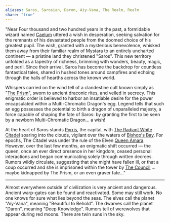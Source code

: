 ```yaml
---
aliases: Saros, Sarosian, Daron, Aiy-Vana, The Realm, Realm
share: "true"
---
```

 
"Near Four thousand and two hundred years in the past, a formidable wizard named [Caelum](./Legends/Caelum.md) uttered a wish in desperation, seeking salvation for the remnants of his devastated people from the doomed choice of his greatest pupil. The wish, granted with a mysterious benevolence, whisked them away from their familiar realm of Mystara to an entirely uncharted continent — a pristine land they christened "Saros". This new territory unfolded as a tapestry of richness, brimming with wonders, beauty, magic, and peril. Since their arrival, Saros has become the backdrop for countless fantastical tales, shared in hushed tones around campfires and echoing through the halls of hearths across the known world.

Whispers carried on the wind tell of a clandestine cult known simply as "[The Prism](../Factions-&%20Clans/The%20Prism/The-Prism.md)", sworn to ancient draconic rites, and veiled in secrecy. This enigmatic order is believed to harbor an insatiable desire for the power encapsulated within a Multi-Chromatic Dragon's egg. Legend tells that such an egg possesses the potential to birth a dragon of unparalleled majesty, a force capable of shaping the fate of Saros: by granting the first to be seen by a newborn Multi-Chromatic Dragon... a wish!

At the heart of Saros stands [Pyrris](../Locations-&%20NPCs/Cities%20&%20Towns/Pyrris/Pyrris.md), the capital, with [The Radiant White Citadel](../Locations-&%20NPCs/Cities%20&%20Towns/Pyrris/Locations/The-Radiant-Citadel.md) soaring into the clouds, vigilant over the waters of [Bishop's Bay](../Locations-&%20NPCs/Landmarks/Waters/Bishop's-Bay.md). For epochs, The Citadel was under the rule of the Elven [Queen Amara](../Locations-&%20NPCs/Cities%20&%20Towns/Pyrris/NPCs/Queen-Amara.md). However, over the last few months, an enigmatic shift occurred — the queen, once an ever direct presence in her kingdom, ceased personal interactions and began communicating solely through written decrees. Rumors wildly circulate, suggesting that she might have fallen ill, or that a coup occurred and she is imprisoned within the tower by [The Council](../Factions-&%20Clans/The%20Queen's%20Council/The-Queen's-Council.md) …maybe kidnapped by The Prism, or an even graver fate..."

-----------------------------------------------------------------------

Almost everywhere outside of civilization is very ancient and dangerous.
Ancient warp-gates can be found and reactivated. Some may still work.
No one knows for sure what lies beyond the seas.
The elves call the planet "Aiy-Vana", meaning "Beautiful to Behold".
The dwarves call the planet "Daron", meaning "Deep Knowledge".
Rumors tell of werewolves that appear during red moons.
There are twin suns in the sky.